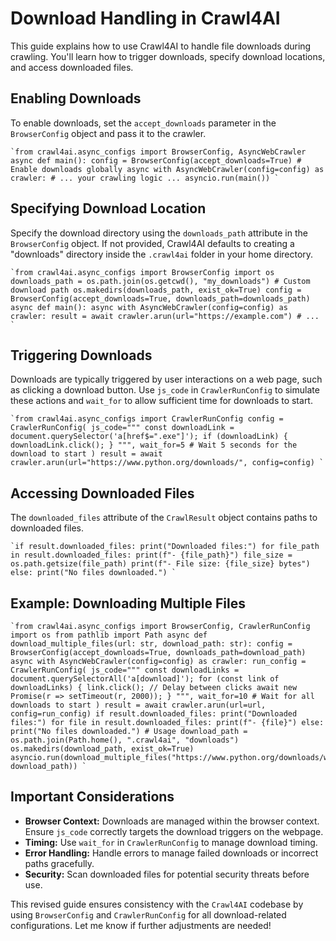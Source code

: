 # Download Handling in Crawl4AI

This guide explains how to use Crawl4AI to handle file downloads during crawling. You'll learn how to trigger downloads, specify download locations, and access downloaded files.

## Enabling Downloads

To enable downloads, set the `accept_downloads` parameter in the `BrowserConfig` object and pass it to the crawler.

```
`from crawl4ai.async_configs import BrowserConfig, AsyncWebCrawler async def main(): config = BrowserConfig(accept_downloads=True) # Enable downloads globally async with AsyncWebCrawler(config=config) as crawler: # ... your crawling logic ... asyncio.run(main()) `
```

## Specifying Download Location

Specify the download directory using the `downloads_path` attribute in the `BrowserConfig` object. If not provided, Crawl4AI defaults to creating a "downloads" directory inside the `.crawl4ai` folder in your home directory.

```
`from crawl4ai.async_configs import BrowserConfig import os downloads_path = os.path.join(os.getcwd(), "my_downloads") # Custom download path os.makedirs(downloads_path, exist_ok=True) config = BrowserConfig(accept_downloads=True, downloads_path=downloads_path) async def main(): async with AsyncWebCrawler(config=config) as crawler: result = await crawler.arun(url="https://example.com") # ... `
```

## Triggering Downloads

Downloads are typically triggered by user interactions on a web page, such as clicking a download button. Use `js_code` in `CrawlerRunConfig` to simulate these actions and `wait_for` to allow sufficient time for downloads to start.

```
`from crawl4ai.async_configs import CrawlerRunConfig config = CrawlerRunConfig( js_code=""" const downloadLink = document.querySelector('a[href$=".exe"]'); if (downloadLink) { downloadLink.click(); } """, wait_for=5 # Wait 5 seconds for the download to start ) result = await crawler.arun(url="https://www.python.org/downloads/", config=config) `
```

## Accessing Downloaded Files

The `downloaded_files` attribute of the `CrawlResult` object contains paths to downloaded files.

```
`if result.downloaded_files: print("Downloaded files:") for file_path in result.downloaded_files: print(f"- {file_path}") file_size = os.path.getsize(file_path) print(f"- File size: {file_size} bytes") else: print("No files downloaded.") `
```

## Example: Downloading Multiple Files

```
`from crawl4ai.async_configs import BrowserConfig, CrawlerRunConfig import os from pathlib import Path async def download_multiple_files(url: str, download_path: str): config = BrowserConfig(accept_downloads=True, downloads_path=download_path) async with AsyncWebCrawler(config=config) as crawler: run_config = CrawlerRunConfig( js_code=""" const downloadLinks = document.querySelectorAll('a[download]'); for (const link of downloadLinks) { link.click(); // Delay between clicks await new Promise(r => setTimeout(r, 2000)); } """, wait_for=10 # Wait for all downloads to start ) result = await crawler.arun(url=url, config=run_config) if result.downloaded_files: print("Downloaded files:") for file in result.downloaded_files: print(f"- {file}") else: print("No files downloaded.") # Usage download_path = os.path.join(Path.home(), ".crawl4ai", "downloads") os.makedirs(download_path, exist_ok=True) asyncio.run(download_multiple_files("https://www.python.org/downloads/windows/", download_path)) `
```

## Important Considerations

  * **Browser Context:** Downloads are managed within the browser context. Ensure `js_code` correctly targets the download triggers on the webpage.
  * **Timing:** Use `wait_for` in `CrawlerRunConfig` to manage download timing.
  * **Error Handling:** Handle errors to manage failed downloads or incorrect paths gracefully.
  * **Security:** Scan downloaded files for potential security threats before use.



This revised guide ensures consistency with the `Crawl4AI` codebase by using `BrowserConfig` and `CrawlerRunConfig` for all download-related configurations. Let me know if further adjustments are needed!
